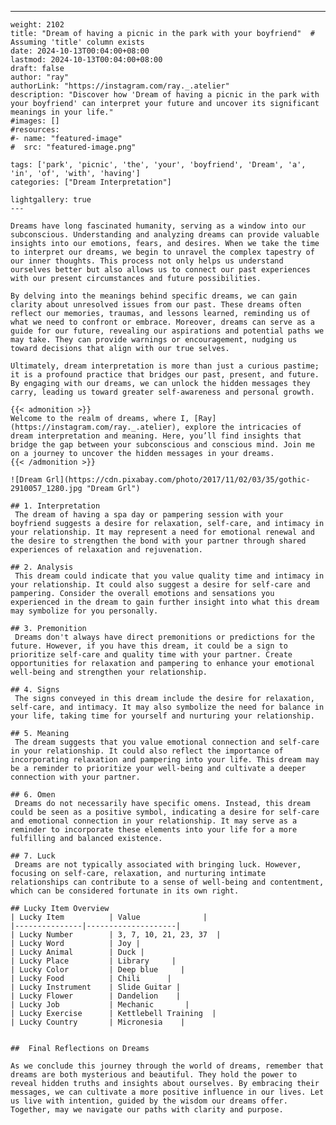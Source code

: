 ---
    weight: 2102
    title: "Dream of having a picnic in the park with your boyfriend"  # Assuming 'title' column exists
    date: 2024-10-13T00:04:00+08:00
    lastmod: 2024-10-13T00:04:00+08:00
    draft: false
    author: "ray"
    authorLink: "https://instagram.com/ray._.atelier"
    description: "Discover how 'Dream of having a picnic in the park with your boyfriend' can interpret your future and uncover its significant meanings in your life."
    #images: []
    #resources:
    #- name: "featured-image"
    #  src: "featured-image.png"
    
    tags: ['park', 'picnic', 'the', 'your', 'boyfriend', 'Dream', 'a', 'in', 'of', 'with', 'having']
    categories: ["Dream Interpretation"]
    
    lightgallery: true
    ---
    
    Dreams have long fascinated humanity, serving as a window into our subconscious. Understanding and analyzing dreams can provide valuable insights into our emotions, fears, and desires. When we take the time to interpret our dreams, we begin to unravel the complex tapestry of our inner thoughts. This process not only helps us understand ourselves better but also allows us to connect our past experiences with our present circumstances and future possibilities.
    
    By delving into the meanings behind specific dreams, we can gain clarity about unresolved issues from our past. These dreams often reflect our memories, traumas, and lessons learned, reminding us of what we need to confront or embrace. Moreover, dreams can serve as a guide for our future, revealing our aspirations and potential paths we may take. They can provide warnings or encouragement, nudging us toward decisions that align with our true selves.
    
    Ultimately, dream interpretation is more than just a curious pastime; it is a profound practice that bridges our past, present, and future. By engaging with our dreams, we can unlock the hidden messages they carry, leading us toward greater self-awareness and personal growth.
    
    {{< admonition >}}
    Welcome to the realm of dreams, where I, [Ray](https://instagram.com/ray._.atelier), explore the intricacies of dream interpretation and meaning. Here, you’ll find insights that bridge the gap between your subconscious and conscious mind. Join me on a journey to uncover the hidden messages in your dreams.
    {{< /admonition >}}
    
    ![Dream Grl](https://cdn.pixabay.com/photo/2017/11/02/03/35/gothic-2910057_1280.jpg "Dream Grl")
    
    ## 1. Interpretation
     The dream of having a spa day or pampering session with your boyfriend suggests a desire for relaxation, self-care, and intimacy in your relationship. It may represent a need for emotional renewal and the desire to strengthen the bond with your partner through shared experiences of relaxation and rejuvenation.
    
    ## 2. Analysis
     This dream could indicate that you value quality time and intimacy in your relationship. It could also suggest a desire for self-care and pampering. Consider the overall emotions and sensations you experienced in the dream to gain further insight into what this dream may symbolize for you personally.
    
    ## 3. Premonition
     Dreams don't always have direct premonitions or predictions for the future. However, if you have this dream, it could be a sign to prioritize self-care and quality time with your partner. Create opportunities for relaxation and pampering to enhance your emotional well-being and strengthen your relationship.
    
    ## 4. Signs
     The signs conveyed in this dream include the desire for relaxation, self-care, and intimacy. It may also symbolize the need for balance in your life, taking time for yourself and nurturing your relationship.
    
    ## 5. Meaning
     The dream suggests that you value emotional connection and self-care in your relationship. It could also reflect the importance of incorporating relaxation and pampering into your life. This dream may be a reminder to prioritize your well-being and cultivate a deeper connection with your partner.
    
    ## 6. Omen
     Dreams do not necessarily have specific omens. Instead, this dream could be seen as a positive symbol, indicating a desire for self-care and emotional connection in your relationship. It may serve as a reminder to incorporate these elements into your life for a more fulfilling and balanced existence.
    
    ## 7. Luck
     Dreams are not typically associated with bringing luck. However, focusing on self-care, relaxation, and nurturing intimate relationships can contribute to a sense of well-being and contentment, which can be considered fortunate in its own right.
    
    ## Lucky Item Overview
    | Lucky Item          | Value              |
    |---------------|--------------------|
    | Lucky Number        | 3, 7, 10, 21, 23, 37  |
    | Lucky Word          | Joy |
    | Lucky Animal        | Duck |
    | Lucky Place         | Library     |
    | Lucky Color         | Deep blue     |
    | Lucky Food          | Chili      |
    | Lucky Instrument    | Slide Guitar |
    | Lucky Flower        | Dandelion    |
    | Lucky Job           | Mechanic       |
    | Lucky Exercise      | Kettlebell Training  |
    | Lucky Country       | Micronesia    |
    
    
    ##  Final Reflections on Dreams
    
    As we conclude this journey through the world of dreams, remember that dreams are both mysterious and beautiful. They hold the power to reveal hidden truths and insights about ourselves. By embracing their messages, we can cultivate a more positive influence in our lives. Let us live with intention, guided by the wisdom our dreams offer. Together, may we navigate our paths with clarity and purpose.
    
